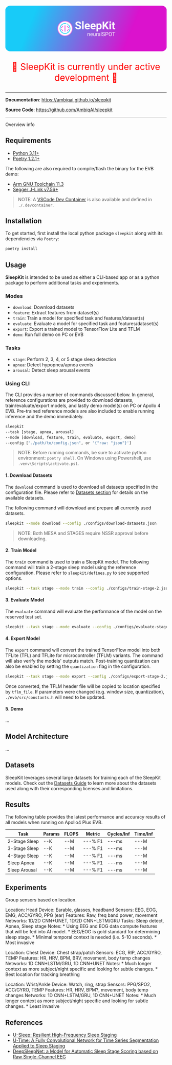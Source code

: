 <p align="center">
  <a href="https://github.com/AmbiqAI/sleepkit"><img src="./docs/assets/sleepkit-banner.png" alt="SleepKit"></a>
</p>

<p align="center" style="color:red;font-size:2.0em;">
🚧 SleepKit is currently under active development 🚧
</p>

---

**Documentation**: <a href="https://ambiqai.github.io/sleepkit" target="_blank">https://ambiqai.github.io/sleepkit</a>

**Source Code**: <a href="https://github.com/AmbiqAI/sleepkit" target="_blank">https://github.com/AmbiqAI/sleepkit</a>

---

Overview info

## Requirements

* [Python 3.11+](https://www.python.org)
* [Poetry 1.2.1+](https://python-poetry.org/docs/#installation)

The following are also required to compile/flash the binary for the EVB demo:

* [Arm GNU Toolchain 11.3](https://developer.arm.com/downloads/-/arm-gnu-toolchain-downloads)
* [Segger J-Link v7.56+](https://www.segger.com/downloads/jlink/)

> NOTE: A [VSCode Dev Container](https://code.visualstudio.com/docs/devcontainers/containers) is also available and defined in `./.devcontainer`.


## Installation

To get started, first install the local python package `sleepkit` along with its dependencies via `Poetry`:

```bash
poetry install
```

## Usage

__SleepKit__ is intended to be used as either a CLI-based app or as a python package to perform additional tasks and experiments.

### Modes

* `download`: Download datasets
* `feature`: Extract features from dataset(s)
* `train`: Train a model for specified task and features/dataset(s)
* `evaluate`: Evaluate a model for specified task and features/dataset(s)
* `export`: Export a trained model to TensorFlow Lite and TFLM
* `demo`: Run full demo on PC or EVB

### Tasks

* `stage`: Perform 2, 3, 4, or 5 stage sleep detection
* `apnea`: Detect hypopnea/apnea events
* `arousal`: Detect sleep arousal events


### Using CLI

The CLI provides a number of commands discussed below. In general, reference configurations are provided to download datasets, train/evaluate/export models, and lastly demo model(s) on PC or Apollo 4 EVB. Pre-trained reference models are also included to enable running inference and the demo immediately.

```bash
sleepkit
--task [stage, apnea, arousal]
--mode [download, feature, train, evaluate, export, demo]
--config ["./path/to/config.json", or '{"raw: "json"}']

```

> NOTE: Before running commands, be sure to activate python environment: `poetry shell`. On Windows using Powershell, use `.venv\Scripts\activate.ps1`.

#### __1. Download Datasets__

The `download` command is used to download all datasets specified in the configuration file. Please refer to [Datasets section](#datasets) for details on the available datasets.

The following command will download and prepare all currently used datasets.

```bash
sleepkit --mode download --config ./configs/download-datasets.json
```

> NOTE: Both MESA and STAGES require NSSR approval before downloading.

#### __2. Train Model__

The `train` command is used to train a SleepKit model. The following command will train a 2-stage sleep model using the reference configuration. Please refer to `sleepkit/defines.py` to see supported options.

```bash
sleepkit --task stage --mode train --config ./configs/train-stage-2.json
```

#### __3. Evaluate Model__

The `evaluate` command will evaluate the performance of the model on the reserved test set.

```bash
sleepkit --task stage --mode evaluate --config ./configs/evaluate-stage-2.json
```

#### __4. Export Model__

The `export` command will convert the trained TensorFlow model into both TFLite (TFL) and TFLite for microcontroller (TFLM) variants. The command will also verify the models' outputs match. Post-training quantization can also be enabled by setting the `quantization` flag in the configuration.

```bash
sleepkit --task stage --mode export --config ./configs/export-stage-2.json
```

Once converted, the TFLM header file will be copied to location specified by `tflm_file`. If parameters were changed (e.g. window size, quantization), `./evb/src/constants.h` will need to be updated.

#### __5. Demo__

...

## Model Architecture

...

## Datasets

SleepKit leverages several large datasets for training each of the SleepKit models. Check out the [Datasets Guide](./datasets.md) to learn more about the datasets used along with their corresponding licenses and limitations.

## Results

The following table provides the latest performance and accuracy results of all models when running on Apollo4 Plus EVB.

| Task           | Params   | FLOPS   | Metric     | Cycles/Inf | Time/Inf   |
| -------------- | -------- | ------- | ---------- | ---------- | ---------- |
| 2-Stage Sleep  | --K      | --M     | ---% F1   | ---ms       | ---M       |
| 3-Stage Sleep  | --K      | --M     | ---% F1   | ---ms       | ---M       |
| 4-Stage Sleep  | --K      | --M     | ---% F1   | ---ms       | ---M       |
| Sleep Apnea    | --K      | --M     | ---% F1   | ---ms       | ---M       |
| Sleep Arousal  | --K      | --M     | ---% F1   | ---ms       | ---M       |



## Experiments

Group sensors based on location.

Location: Head
Device: Earable, glasses, headband
Sensors: EEG, EOG, EMG, ACC/GYRO, PPG (ear)
Features: Raw, freq band power, movement
Networks: 1D/2D CNN+UNET, 1D/2D CNN+LSTM/GRU
Tasks: Sleep detect, Apnea, Sleep stage
Notes:
    * Using EEG and EOG data compute features that will be fed into AI model.
    * EEG/EOG is gold standard for determining sleep stage.
    * Minimal temporal context is needed (i.e. 5-10 seconds).
    * Most invasive

Location: Chest
Device: Chest strap/patch
Sensors: ECG, RIP, ACC/GYRO, TEMP
Features: HR, HRV, BPM, BRV, movement, body temp changes
Networks: 1D CNN+LSTM/GRU, 1D CNN+UNET
Notes:
    * Much longer context as more subject/night specific and looking for subtle changes.
    * Best location for tracking breathing

Location: Wrist/Ankle
Device: Watch, ring, strap
Sensors: PPG/SPO2, ACC/GYRO, TEMP
Features: HR, HRV, BPM?, movement, body temp changes
Networks: 1D CNN+LSTM/GRU, 1D CNN+UNET
Notes:
    * Much longer context as more subject/night specific and looking for subtle changes.
    * Least invasive

## References

* [U-Sleep: Resilient High-Frequency Sleep Staging](https://www.nature.com/articles/s41746-021-00440-5)
* [U-Time: A Fully Convolutional Network for Time Series Segmentation Applied to Sleep Staging](https://arxiv.org/pdf/1910.11162.pdf)
* [DeepSleepNet: a Model for Automatic Sleep Stage Scoring based on Raw Single-Channel EEG](https://arxiv.org/pdf/1703.04046.pdf)
